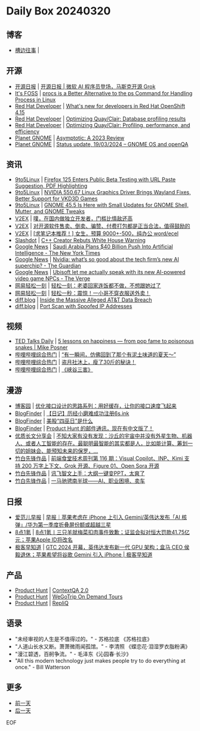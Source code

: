 # Daily Box 20240320

## 博客
- [槽边往事](https://www.hecaitou.com/) | [](https://www.hecaitou.com/2024/03/Omelette-tomato-soup.html)

## 开源
- [开源日报](https://www.oschina.net/news/column?columnId=25) | [开源日报 | 微软 AI 程序员登场，马斯克开源 Grok](https://www.oschina.net/news/283727)
- [It's FOSS](https://itsfoss.com/) | [procs is a Better Alternative to the ps Command for Handling Process in Linux](https://itsfoss.com/procs/)
- [Red Hat Developer](https://developers.redhat.com/) | [What's new for developers in Red Hat OpenShift 4.15](https://developers.redhat.com/articles/2024/03/19/whats-new-developers-red-hat-openshift-415)
- [Red Hat Developer](https://developers.redhat.com/) | [Optimizing Quay/Clair: Database profiling results](https://developers.redhat.com/articles/2024/03/19/optimizing-quayclair-database-profiling-results)
- [Red Hat Developer](https://developers.redhat.com/) | [Optimizing Quay/Clair: Profiling, performance, and efficiency](https://developers.redhat.com/articles/2024/03/19/optimizing-quayclair-profiling-performance-and-efficiency)
- [Planet GNOME](https://planet.gnome.org/) | [Asymptotic: A 2023 Review](https://arunraghavan.net/2024/03/asymptotic-a-2023-review/)
- [Planet GNOME](https://planet.gnome.org/) | [Status update, 19/03/2024 – GNOME OS and openQA](https://samthursfield.wordpress.com/2024/03/19/status-update-19-03-2024-gnome-os-and-openqa/)

## 资讯
- [9to5Linux](https://9to5linux.com/) | [Firefox 125 Enters Public Beta Testing with URL Paste Suggestion, PDF Highlighting](https://9to5linux.com/firefox-125-enters-public-beta-testing-with-url-paste-suggestion-pdf-highlighting)
- [9to5Linux](https://9to5linux.com/) | [NVIDIA 550.67 Linux Graphics Driver Brings Wayland Fixes, Better Support for VKD3D Games](https://9to5linux.com/nvidia-550-67-linux-graphics-driver-brings-wayland-fixes)
- [9to5Linux](https://9to5linux.com/) | [GNOME 45.5 Is Here with Small Updates for GNOME Shell, Mutter, and GNOME Tweaks](https://9to5linux.com/gnome-45-5-is-here-with-small-updates-for-gnome-shell-mutter-and-gnome-tweaks)
- [V2EX](https://www.v2ex.com/) | [噗，在国内做独立开发者，门槛比情敌还高](https://www.v2ex.com/t/1025007)
- [V2EX](https://www.v2ex.com/) | [对开源软件售卖、倒卖、骗赞、付费打包都是正当合法，值得鼓励的](https://www.v2ex.com/t/1024977)
- [V2EX](https://www.v2ex.com/) | [[求笔记本推荐！] 女生，预算 9000+-500，纯办公 word/ecel](https://www.v2ex.com/t/1024975)
- [Slashdot](https://developers.slashdot.org/) | [C++ Creator Rebuts White House Warning](https://developers.slashdot.org/story/24/03/19/019240/c-creator-rebuts-white-house-warning?utm_source=rss1.0mainlinkanon&utm_medium=feed)
- [Google News](https://news.google.com/topics/CAAqJggKIiBDQkFTRWdvSUwyMHZNRGRqTVhZU0FtVnVHZ0pWVXlnQVAB/sections/CAQiQ0NCQVNMQW9JTDIwdk1EZGpNWFlTQW1WdUdnSlZVeUlOQ0FRYUNRb0hMMjB2TUcxcmVpb0pFZ2N2YlM4d2JXdDZLQUEqKggAKiYICiIgQ0JBU0Vnb0lMMjB2TURkak1YWVNBbVZ1R2dKVlV5Z0FQAVAB) | [Saudi Arabia Plans $40 Billion Push Into Artificial Intelligence - The New York Times](https://news.google.com/rss/articles/CBMiYGh0dHBzOi8vd3d3Lm55dGltZXMuY29tLzIwMjQvMDMvMTkvYnVzaW5lc3Mvc2F1ZGktYXJhYmlhLWludmVzdG1lbnQtYXJ0aWZpY2lhbC1pbnRlbGxpZ2VuY2UuaHRtbNIBAA?oc=5)
- [Google News](https://news.google.com/topics/CAAqJggKIiBDQkFTRWdvSUwyMHZNRGRqTVhZU0FtVnVHZ0pWVXlnQVAB/sections/CAQiQ0NCQVNMQW9JTDIwdk1EZGpNWFlTQW1WdUdnSlZVeUlOQ0FRYUNRb0hMMjB2TUcxcmVpb0pFZ2N2YlM4d2JXdDZLQUEqKggAKiYICiIgQ0JBU0Vnb0lMMjB2TURkak1YWVNBbVZ1R2dKVlV5Z0FQAVAB) | [Nvidia: what’s so good about the tech firm’s new AI superchip? - The Guardian](https://news.google.com/rss/articles/CBMicWh0dHBzOi8vd3d3LnRoZWd1YXJkaWFuLmNvbS9idXNpbmVzcy8yMDI0L21hci8xOS9udmlkaWEtdGVjaC1haS1zdXBlcmNoaXAtYXJ0aWZpY2lhbC1pbnRlbGxpZ2VuY2UtaHVtYW5vaWQtcm9ib3Rz0gFxaHR0cHM6Ly9hbXAudGhlZ3VhcmRpYW4uY29tL2J1c2luZXNzLzIwMjQvbWFyLzE5L252aWRpYS10ZWNoLWFpLXN1cGVyY2hpcC1hcnRpZmljaWFsLWludGVsbGlnZW5jZS1odW1hbm9pZC1yb2JvdHM?oc=5)
- [Google News](https://news.google.com/topics/CAAqJggKIiBDQkFTRWdvSUwyMHZNRGRqTVhZU0FtVnVHZ0pWVXlnQVAB/sections/CAQiQ0NCQVNMQW9JTDIwdk1EZGpNWFlTQW1WdUdnSlZVeUlOQ0FRYUNRb0hMMjB2TUcxcmVpb0pFZ2N2YlM4d2JXdDZLQUEqKggAKiYICiIgQ0JBU0Vnb0lMMjB2TURkak1YWVNBbVZ1R2dKVlV5Z0FQAVAB) | [Ubisoft let me actually speak with its new AI-powered video game NPCs - The Verge](https://news.google.com/rss/articles/CBMiTmh0dHBzOi8vd3d3LnRoZXZlcmdlLmNvbS8yMDI0LzMvMTkvMjQxMDU3NDgvbnZpZGlhLW5lby1ucGMtcHJvdG90eXBlcy1nZGMtMjAyNNIBAA?oc=5)
- [网易轻松一刻](https://m.163.com/touch/exclusive/sub/qsyk) | [轻松一刻：老婆回家连饭都不做，不想跟她过了](https://m.163.com/news/article/ITLTHIUC000181BR.html)
- [网易轻松一刻](https://m.163.com/touch/exclusive/sub/qsyk) | [轻松一秒：震惊！一小哥不穿衣服送外卖！](https://m.163.com/news/article/ITLHGNKE000181BT.html)
- [diff.blog](https://diff.blog/) | [Inside the Massive Alleged AT&T Data Breach](https://diff.blog/post/inside-the-massive-alleged-att-data-breach-172272/)
- [diff.blog](https://diff.blog/) | [Port Scan with Spoofed IP Addresses](https://diff.blog/post/port-scan-with-spoofed-ip-addresses-172309/)

## 视频
- [TED Talks Daily](https://www.ted.com/talks) | [5 lessons on happiness — from pop fame to poisonous snakes | Mike Posner](https://www.ted.com/talks/mike_posner_5_lessons_on_happiness_from_pop_fame_to_poisonous_snakes?rss)
- [哔哩哔哩综合热门](https://www.bilibili.com/v/popular/all/) | [“有一瞬间，仿佛回到了那个有泥土味道的夏天～”](https://b23.tv/BV13K421v73d)
- [哔哩哔哩综合热门](https://www.bilibili.com/v/popular/all/) | [盗月社沐上，瘦了30斤的秘诀！](https://b23.tv/BV1Ft421G7s5)
- [哔哩哔哩综合热门](https://www.bilibili.com/v/popular/all/) | [《峡谷三害》](https://b23.tv/BV13m411o7kn)

## 漫游
- [博客园](https://www.cnblogs.com/aggsite/headline) | [优化接口设计的思路系列：用好缓存，让你的接口速度飞起来](https://www.cnblogs.com/wlovet/p/18080858)
- [BlogFinder](https://bf.zzxworld.com/) | [【日记】历经小磨难成功注册6s.ink](https://www.dmxvx.cc/807.html?utm_source=blogfinder)
- [BlogFinder](https://bf.zzxworld.com/) | [美股“四巫日”是什么](https://innomad.io/quadruple-witching?utm_source=blogfinder)
- [BlogFinder](https://bf.zzxworld.com/) | [Product Hunt 的邮件通讯，现在有中文版了！](https://cheapy.top/product-hunt-de-you-jian-tong-xun-xian-zai-you-zhong-wen-ban-liao-2/?utm_source=blogfinder)
- [优质长文分享会](https://m.okjike.com/topics/56d2fabe7cb3331100467e2b) | [不知大家有没有发现：沙丘的宇宙中并没有外星生物、机器人、或者人工智能的存在。最聪明最智能的其实都是人，比如能计算、筹划一切的姐妹会、能预知未来的保罗，...](https://mp.weixin.qq.com/s/V52Sx9yBxMxNGkDTr_SCUg)
- [竹白先锋作品](https://www.zhubai.wiki/) | [前端食堂技术周刊第 116 期：Visual Copilot、INP、Kimi 支持 200 万字上下文、Grok 开源、Figure 01、Open Sora 开源](https://open.zhubai.wiki/a/l/t/z/pl/hungryturbo/2381854824469110784)
- [竹白先锋作品](https://www.zhubai.wiki/) | [讯飞智文上手：大纲一键变PPT，太爽了](https://open.zhubai.wiki/a/l/t/z/pl/zhheo/2381835181864038400)
- [竹白先锋作品](https://www.zhubai.wiki/) | [一马驰骋南半球——AI、职业困境、卖车](https://open.zhubai.wiki/a/l/t/z/pl/umama/2381809480800718848)

## 日报
- [爱范儿早报](https://www.ifanr.com/category/ifanrnews) | [早报｜苹果考虑在 iPhone 上引入 Gemini/英伟达发布「AI 核弹」/华为第一季度折叠屏份额或超越三星](https://www.ifanr.com/1578542)
- [8点1氪](https://36kr.com/user/5652071) | [8点1氪丨三只羊就梅菜扣肉事件致歉；证监会拟对恒大罚款41.75亿元；苹果Apple ID将改名](https://36kr.com/p/2695740568219265)
- [极客早知道](https://www.geekpark.net/column/74) | [GTC 2024 开幕，英伟达发布新一代 GPU 架构；盒马 CEO 侯毅退休；苹果希望将谷歌 Gemini 引入 iPhone | 极客早知道](https://www.geekpark.net/news/332533)

## 产品
- [Product Hunt](https://www.producthunt.com) | [ContextQA 2.0](https://www.producthunt.com/posts/contextqa-2-0)
- [Product Hunt](https://www.producthunt.com) | [WeGoTrip On Demand Tours](https://www.producthunt.com/posts/wegotrip-on-demand-tours)
- [Product Hunt](https://www.producthunt.com) | [RepliQ](https://www.producthunt.com/posts/repliq-2)

## 语录
- "未经审视的人生是不值得过的。" - 苏格拉底 《苏格拉底》
- "人道山长水又断。萧萧微雨闻孤馆。" - 李清照 《蝶恋花·泪湿罗衣脂粉满》
- "漫江碧透，百舸争流。" - 毛泽东《沁园春·长沙》
- "All this modern technology just makes people try to do everything at once." - Bill Watterson

## 更多
- [前一天](daily-box-20240319.md)
- [后一天](daily-box-20240321.md)

EOF